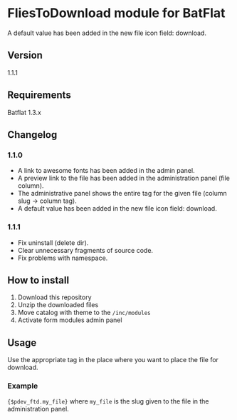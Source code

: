 # FliesToDownload module for BatFlat
A default value has been added in the new file icon field: download.

## Version
1.1.1

## Requirements
Batflat 1.3.x

## Changelog
### 1.1.0
- A link to awesome fonts has been added in the admin panel.
- A preview link to the file has been added in the administration panel (file column).
- The administrative panel shows the entire tag for the given file (column slug -> column tag).
- A default value has been added in the new file icon field: download.
### 1.1.1
- Fix uninstall (delete dir).
- Clear unnecessary fragments of source code.
- Fix problems with namespace.

## How to install
1. Download this repository
2. Unzip the downloaded files
3. Move catalog with theme to the `/inc/modules` 
4. Activate form modules admin panel

## Usage
Use the appropriate tag in the place where you want to place the file for download.

### Example
`{$pdev_ftd.my_file}` where `my_file` is the slug given to the file in the administration panel.